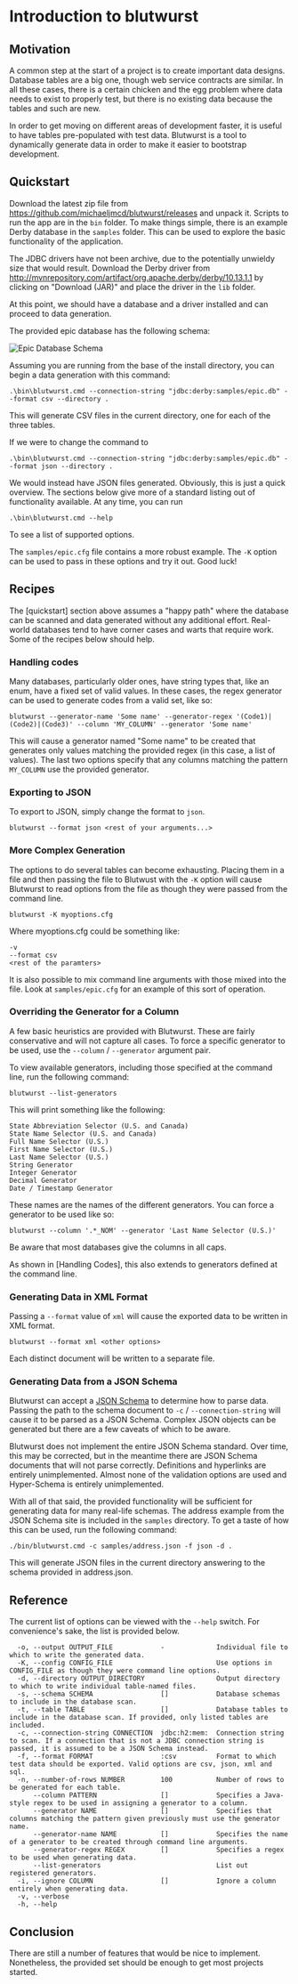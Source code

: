 # Introduction to blutwurst

## Motivation

A common step at the start of a project is to create important data designs.
Database tables are a big one, though web service contracts are similar. In all
these cases, there is a certain chicken and the egg problem where data needs to
exist to properly test, but there is no existing data because the tables and
such are new.

In order to get moving on different areas of development faster, it is useful to
have tables pre-populated with test data. Blutwurst is a tool to dynamically
generate data in order to make it easier to bootstrap development.

## Quickstart

Download the latest zip file from
https://github.com/michaeljmcd/blutwurst/releases and unpack it. Scripts to run
the app are in the `bin` folder. To make things simple, there is an example
Derby database in the `samples` folder. This can be used to explore the basic
functionality of the application.

The JDBC drivers have not been archive, due to the potentially unwieldy size
that would result. Download the Derby driver from
http://mvnrepository.com/artifact/org.apache.derby/derby/10.13.1.1 by clicking
on "Download (JAR)" and place the driver in the `lib` folder.

At this point, we should have a database and a driver installed and can proceed
to data generation.

The provided epic database has the following schema:

![Epic Database Schema](https://github.com/michaeljmcd/blutwurst/blob/master/doc/images/hero_db.png)

Assuming you are running from the base of the install directory, you can begin
a data generation with this command:

    .\bin\blutwurst.cmd --connection-string "jdbc:derby:samples/epic.db" --format csv --directory .

This will generate CSV files in the current directory, one for each of the three
tables.

If we were to change the command to 

    .\bin\blutwurst.cmd --connection-string "jdbc:derby:samples/epic.db" --format json --directory .

We would instead have JSON files generated. Obviously, this is just a quick
overview. The sections below give more of a standard listing out of functionality available. At any time,
you can run

    .\bin\blutwurst.cmd --help

To see a list of supported options.

The `samples/epic.cfg` file contains a more robust example. The `-K` option can be used to
pass in these options and try it out. Good luck!

## Recipes

The [quickstart] section above assumes a "happy path" where the database can be
scanned and data generated without any additional effort. Real-world databases
tend to have corner cases and warts that require work. Some of the recipes below
should help.

### Handling codes

Many databases, particularly older ones, have string types that, like an enum,
have a fixed set of valid values. In these cases, the regex generator can be
used to generate codes from a valid set, like so:

    blutwurst --generator-name 'Some name' --generator-regex '(Code1)|(Code2)|(Code3)' --column 'MY_COLUMN' --generator 'Some name' 

This will cause a generator named "Some name" to be created that generates only
values matching the provided regex (in this case, a list of values). The last two options specify
that any columns matching the pattern `MY_COLUMN` use the provided generator.

### Exporting to JSON

To export to JSON, simply change the format to `json`.

    blutwurst --format json <rest of your arguments...>

### More Complex Generation

The options to do several tables can become exhausting. Placing them in a file and then passing
the file to Blutwust with the `-K` option will cause Blutwurst to read options from the file as though
they were passed from the command line.

    blutwurst -K myoptions.cfg

Where myoptions.cfg could be something like:

    -v
    --format csv
    <rest of the paramters>

It is also possible to mix command line arguments with those mixed into the file. Look at `samples/epic.cfg`
for an example of this sort of operation.

### Overriding the Generator for a Column

A few basic heuristics are provided with Blutwurst. These are fairly conservative and will
not capture all cases. To force a specific generator to be used, use the `--column` / `--generator` 
argument pair. 

To view available generators, including those specified at the command line, run the following command:

    blutwurst --list-generators

This will print something like the following:

    State Abbreviation Selector (U.S. and Canada)
    State Name Selector (U.S. and Canada)
    Full Name Selector (U.S.)
    First Name Selector (U.S.)
    Last Name Selector (U.S.)
    String Generator
    Integer Generator
    Decimal Generator
    Date / Timestamp Generator

These names are the names of the different generators. You can force a generator to be used like so:

    blutwurst --column '.*_NOM' --generator 'Last Name Selector (U.S.)'

Be aware that most databases give the columns in all caps.

As shown in [Handling Codes], this also extends to generators defined at the 
command line.

### Generating Data in XML Format

Passing a `--format` value of `xml` will cause the exported data to be written in XML format. 

    blutwurst --format xml <other options>

Each distinct document will be written to a separate file.

### Generating Data from a JSON Schema

Blutwurst can accept a [JSON Schema](http://json-schema.org/) to determine how
to parse data. Passing the path to the schema document to `-c`
/ `--connection-string` will cause it to be parsed as a JSON Schema. Complex
JSON objects can be generated but there are a few caveats of which to be aware.

Blutwurst does not implement the entire JSON Schema standard. Over time, this
may be corrected, but in the meantime there are JSON Schema documents that will
not parse correctly. Definitions and hyperlinks are entirely unimplemented.
Almost none of the validation options are used and Hyper-Schema is entirely
unimplemented.

With all of that said, the provided functionality will be sufficient for
generating data for many real-life schemas. The address example from the JSON
Schema site is included in the `samples` directory. To get a taste of how this
can be used, run the following command:

    ./bin/blutwurst.cmd -c samples/address.json -f json -d .

This will generate JSON files in the current directory answering to the schema
provided in address.json.

## Reference

The current list of options can be viewed with the `--help` switch. For convenience's sake,
the list is provided below.

	  -o, --output OUTPUT_FILE            -             Individual file to which to write the generated data.
	  -K, --config CONFIG_FILE                          Use options in CONFIG_FILE as though they were command line options.
	  -d, --directory OUTPUT_DIRECTORY                  Output directory to which to write individual table-named files.
	  -s, --schema SCHEMA                 []            Database schemas to include in the database scan.
	  -t, --table TABLE                   []            Database tables to include in the database scan. If provided, only listed tables are included.
	  -c, --connection-string CONNECTION  jdbc:h2:mem:  Connection string to scan. If a connection that is not a JDBC connection string is passed, it is assumed to be a JSON Schema instead.
	  -f, --format FORMAT                 :csv          Format to which test data should be exported. Valid options are csv, json, xml and sql.
	  -n, --number-of-rows NUMBER         100           Number of rows to be generated for each table.
		  --column PATTERN                []            Specifies a Java-style regex to be used in assigning a generator to a column.
		  --generator NAME                []            Specifies that columns matching the pattern given previously must use the generator name.
		  --generator-name NAME           []            Specifies the name of a generator to be created through command line arguments.
		  --generator-regex REGEX         []            Specifies a regex to be used when generating data.
		  --list-generators                             List out registered generators.
	  -i, --ignore COLUMN                 []            Ignore a column entirely when generating data.
	  -v, --verbose
	  -h, --help

## Conclusion

There are still a number of features that would be nice to implement. Nonetheless, the 
provided set should be enough to get most projects started.

<!-- vim: set tw=80 fo+=t ft=markdown: -->
